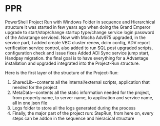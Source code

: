 # PPR
PowerShell Project Run with Windows Folder in sequence and Hierarchical structure
It was started in few years ago when doing the Grand Emperor upgrade to start/stop/change startup type/change service login password of the Advatange serviced.
Now with Mocha Adv975 upgraded, in the service part, I added create VBC cluster renew, dcim config, ADV report verification service control, also added to run SQL post upgraded scripts, configuration check and issue fixes
Added ADI Sync service jump start, Handpay migration.
the final goal is to have everything for a Advantage installation and upgraded integrated into the Project-Run structure.

Here is the first layer of the structure of the Project-Run:
1. SharedLib--contents all the internal/external scripts, application that needed for the project
2. MetaData--contents all the static information needed for the project, from property name, to server name, to application and service name, all in one json file
3. Logs folder to store all the logs generated during the process
4. Finally, the major part of the project run: StepRun, from here on, every steps can be addon in the sequence and hieracical structure

